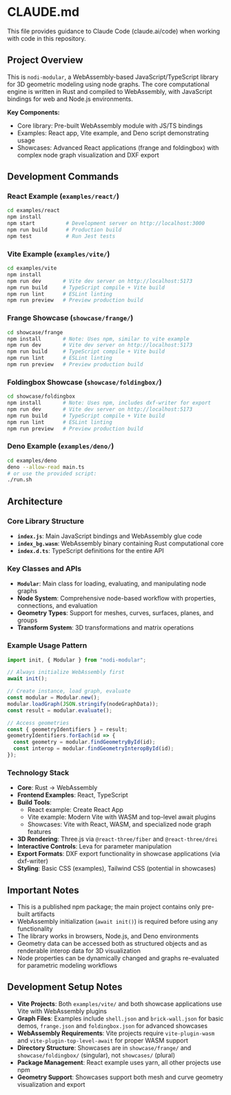 # CLAUDE.md

This file provides guidance to Claude Code (claude.ai/code) when working with code in this repository.

## Project Overview

This is `nodi-modular`, a WebAssembly-based JavaScript/TypeScript library for 3D geometric modeling using node graphs. The core computational engine is written in Rust and compiled to WebAssembly, with JavaScript bindings for web and Node.js environments.

**Key Components:**
- Core library: Pre-built WebAssembly module with JS/TS bindings
- Examples: React app, Vite example, and Deno script demonstrating usage
- Showcases: Advanced React applications (frange and foldingbox) with complex node graph visualization and DXF export

## Development Commands

### React Example (`examples/react/`)
```bash
cd examples/react
npm install
npm start          # Development server on http://localhost:3000
npm run build      # Production build
npm test           # Run Jest tests
```

### Vite Example (`examples/vite/`)
```bash
cd examples/vite
npm install
npm run dev       # Vite dev server on http://localhost:5173
npm run build     # TypeScript compile + Vite build
npm run lint      # ESLint linting
npm run preview   # Preview production build
```

### Frange Showcase (`showcase/frange/`)
```bash
cd showcase/frange
npm install       # Note: Uses npm, similar to vite example
npm run dev       # Vite dev server on http://localhost:5173
npm run build     # TypeScript compile + Vite build
npm run lint      # ESLint linting
npm run preview   # Preview production build
```

### Foldingbox Showcase (`showcase/foldingbox/`)
```bash
cd showcase/foldingbox
npm install       # Note: Uses npm, includes dxf-writer for export
npm run dev       # Vite dev server on http://localhost:5173
npm run build     # TypeScript compile + Vite build
npm run lint      # ESLint linting
npm run preview   # Preview production build
```

### Deno Example (`examples/deno/`)
```bash
cd examples/deno
deno --allow-read main.ts
# or use the provided script:
./run.sh
```

## Architecture

### Core Library Structure
- **`index.js`**: Main JavaScript bindings and WebAssembly glue code
- **`index_bg.wasm`**: WebAssembly binary containing Rust computational core
- **`index.d.ts`**: TypeScript definitions for the entire API

### Key Classes and APIs
- **`Modular`**: Main class for loading, evaluating, and manipulating node graphs
- **Node System**: Comprehensive node-based workflow with properties, connections, and evaluation
- **Geometry Types**: Support for meshes, curves, surfaces, planes, and groups
- **Transform System**: 3D transformations and matrix operations

### Example Usage Pattern
```javascript
import init, { Modular } from "nodi-modular";

// Always initialize WebAssembly first
await init();

// Create instance, load graph, evaluate
const modular = Modular.new();
modular.loadGraph(JSON.stringify(nodeGraphData));
const result = modular.evaluate();

// Access geometries
const { geometryIdentifiers } = result;
geometryIdentifiers.forEach(id => {
  const geometry = modular.findGeometryById(id);
  const interop = modular.findGeometryInteropById(id);
});
```

### Technology Stack
- **Core**: Rust → WebAssembly
- **Frontend Examples**: React, TypeScript
- **Build Tools**: 
  - React example: Create React App
  - Vite example: Modern Vite with WASM and top-level await plugins
  - Showcases: Vite with React, WASM, and specialized node graph features
- **3D Rendering**: Three.js via `@react-three/fiber` and `@react-three/drei`
- **Interactive Controls**: Leva for parameter manipulation
- **Export Formats**: DXF export functionality in showcase applications (via dxf-writer)
- **Styling**: Basic CSS (examples), Tailwind CSS (potential in showcases)

## Important Notes

- This is a published npm package; the main project contains only pre-built artifacts
- WebAssembly initialization (`await init()`) is required before using any functionality
- The library works in browsers, Node.js, and Deno environments
- Geometry data can be accessed both as structured objects and as renderable interop data for 3D visualization
- Node properties can be dynamically changed and graphs re-evaluated for parametric modeling workflows

## Development Setup Notes

- **Vite Projects**: Both `examples/vite/` and both showcase applications use Vite with WebAssembly plugins
- **Graph Files**: Examples include `shell.json` and `brick-wall.json` for basic demos, `frange.json` and `foldingbox.json` for advanced showcases
- **WebAssembly Requirements**: Vite projects require `vite-plugin-wasm` and `vite-plugin-top-level-await` for proper WASM support
- **Directory Structure**: Showcases are in `showcase/frange/` and `showcase/foldingbox/` (singular), not `showcases/` (plural)
- **Package Management**: React example uses yarn, all other projects use npm
- **Geometry Support**: Showcases support both mesh and curve geometry visualization and export